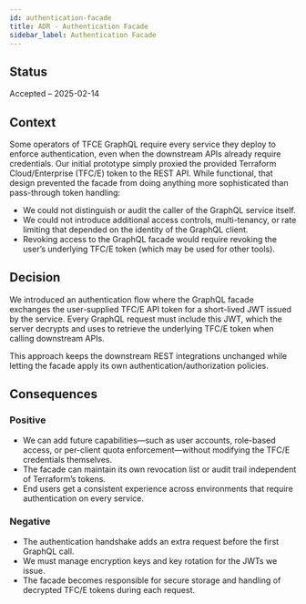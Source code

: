 ```yaml
---
id: authentication-facade
title: ADR - Authentication Facade
sidebar_label: Authentication Facade
---
```


## Status

Accepted – 2025-02-14

## Context

Some operators of TFCE GraphQL require every service they deploy to enforce authentication, even when the downstream APIs already require credentials. Our initial prototype simply proxied the provided Terraform Cloud/Enterprise (TFC/E) token to the REST API. While functional, that design prevented the facade from doing anything more sophisticated than pass-through token handling:

- We could not distinguish or audit the caller of the GraphQL service itself.
- We could not introduce additional access controls, multi-tenancy, or rate limiting that depended on the identity of the GraphQL client.
- Revoking access to the GraphQL facade would require revoking the user’s underlying TFC/E token (which may be used for other tools).

## Decision

We introduced an authentication flow where the GraphQL facade exchanges the user-supplied TFC/E API token for a short-lived JWT issued by the service. Every GraphQL request must include this JWT, which the server decrypts and uses to retrieve the underlying TFC/E token when calling downstream APIs.

This approach keeps the downstream REST integrations unchanged while letting the facade apply its own authentication/authorization policies.

## Consequences

### Positive

- We can add future capabilities—such as user accounts, role-based access, or per-client quota enforcement—without modifying the TFC/E credentials themselves.
- The facade can maintain its own revocation list or audit trail independent of Terraform’s tokens.
- End users get a consistent experience across environments that require authentication on every service.

### Negative

- The authentication handshake adds an extra request before the first GraphQL call.
- We must manage encryption keys and key rotation for the JWTs we issue.
- The facade becomes responsible for secure storage and handling of decrypted TFC/E tokens during each request.
